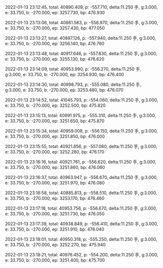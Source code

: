 2022-01-13 23:12:45, total: 40890.409, p: -557.710, delta:11.250 手, g:3.000, e: 33.750, b: -270.000, ep: 3257.730, bp: 476.930

2022-01-13 23:13:06, total: 40861.583, p: -558.970, delta:11.250 手, g:3.000, e: 33.750, b: -270.000, ep: 3257.430, bp: 477.050

2022-01-13 23:13:27, total: 40887.126, p: -557.940, delta:11.250 手, g:3.000, e: 33.750, b: -270.000, ep: 3256.140, bp: 476.760

2022-01-13 23:13:48, total: 40917.646, p: -557.830, delta:11.250 手, g:3.000, e: 33.750, b: -270.000, ep: 3255.130, bp: 476.620

2022-01-13 23:14:09, total: 40953.990, p: -556.270, delta:11.250 手, g:3.000, e: 33.750, b: -270.000, ep: 3254.930, bp: 476.400

2022-01-13 23:14:30, total: 40998.793, p: -555.080, delta:11.250 手, g:3.000, e: 33.750, b: -270.000, ep: 3253.480, bp: 476.070

2022-01-13 23:14:52, total: 41045.793, p: -554.060, delta:11.250 手, g:3.000, e: 33.750, b: -270.000, ep: 3252.500, bp: 475.820

2022-01-13 23:15:13, total: 40991.975, p: -555.310, delta:11.250 手, g:3.000, e: 33.750, b: -270.000, ep: 3251.650, bp: 475.870

2022-01-13 23:15:34, total: 40959.008, p: -556.150, delta:11.250 手, g:3.000, e: 33.750, b: -270.000, ep: 3251.850, bp: 476.000

2022-01-13 23:15:55, total: 40921.856, p: -557.080, delta:11.250 手, g:3.000, e: 33.750, b: -270.000, ep: 3252.280, bp: 476.170

2022-01-13 23:16:16, total: 40921.761, p: -556.620, delta:11.250 手, g:3.000, e: 33.750, b: -270.000, ep: 3251.860, bp: 476.060

2022-01-13 23:16:37, total: 40963.947, p: -556.670, delta:11.250 手, g:3.000, e: 33.750, b: -270.000, ep: 3251.970, bp: 476.080

2022-01-13 23:16:58, total: 40885.813, p: -558.510, delta:11.250 手, g:3.000, e: 33.750, b: -270.000, ep: 3253.170, bp: 476.460

2022-01-13 23:17:18, total: 40953.756, p: -556.670, delta:11.250 手, g:3.000, e: 33.750, b: -270.000, ep: 3251.730, bp: 476.050

2022-01-13 23:17:39, total: 40938.849, p: -556.410, delta:11.250 手, g:3.000, e: 33.750, b: -270.000, ep: 3251.910, bp: 476.040

2022-01-13 23:18:01, total: 40950.318, p: -555.250, delta:11.250 手, g:3.000, e: 33.750, b: -270.000, ep: 3252.270, bp: 475.940

2022-01-13 23:18:21, total: 40976.452, p: -554.200, delta:11.250 手, g:3.000, e: 33.750, b: -270.000, ep: 3251.400, bp: 475.700